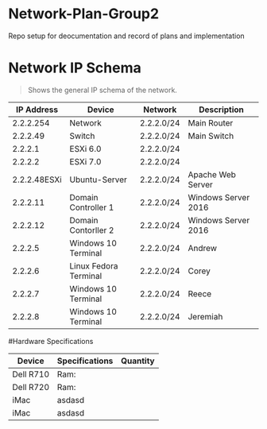 # Network-Plan-Group2
Repo setup for deocumentation and record of plans and implementation

# Network IP Schema

> Shows the general IP schema of the network.

| IP Address | Device | Network    | Description |
| ----------| ------- | ---------- | ----------- |
| 2.2.2.254 | Network | 2.2.2.0/24 | Main Router |
| 2.2.2.49  | Switch  | 2.2.2.0/24 | Main Switch |
| 2.2.2.1   | ESXi 6.0| 2.2.2.0/24 | |
| 2.2.2.2   | ESXi 7.0| 2.2.2.0/24 | |
| 2.2.2.48ESXi  | Ubuntu-Server  | 2.2.2.0/24 | Apache Web Server |
| 2.2.2.11  | Domain Controller 1    | 2.2.2.0/24 | Windows Server 2016|
| 2.2.2.12  | Domain Contorller 2    | 2.2.2.0/24 | Windows Server 2016|
| 2.2.2.5   | Windows 10 Terminal    | 2.2.2.0/24 | Andrew |
| 2.2.2.6   | Linux Fedora Terminal    | 2.2.2.0/24 | Corey |
| 2.2.2.7   | Windows 10 Terminal   | 2.2.2.0/24 | Reece |
| 2.2.2.8   | Windows 10 Terminal    | 2.2.2.0/24 | Jeremiah |

#Hardware Specifications

| Device   | Specifications   | Quantity |
| ---------| ---------------- | -------- |
| Dell R710 | Ram: |
| Dell R720   | Ram:    | 
| iMac | asdasd    |
| iMac | asdasd |